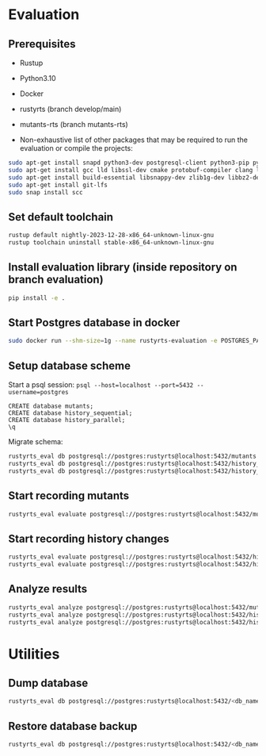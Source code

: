 # Evaluation

## Prerequisites

- Rustup
- Python3.10
- Docker

- rustyrts (branch develop/main)
- mutants-rts (branch mutants-rts)

- Non-exhaustive list of other packages that may be required to run the evaluation or compile the projects:

```bash
sudo apt-get install snapd python3-dev postgresql-client python3-pip python3.10-venv
sudo apt-get install gcc lld libssl-dev cmake protobuf-compiler clang libsqlite3-dev
sudo apt-get install build-essential libsnappy-dev zlib1g-dev libbz2-dev libgflags-dev liblz4-dev libzstd-dev
sudo apt-get install git-lfs
sudo snap install scc
```

## Set default toolchain

```bash
rustup default nightly-2023-12-28-x86_64-unknown-linux-gnu
rustup toolchain uninstall stable-x86_64-unknown-linux-gnu
```

## Install evaluation library (inside repository on branch evaluation)

```bash
pip install -e .
```

## Start Postgres database in docker

```bash
sudo docker run --shm-size=1g --name rustyrts-evaluation -e POSTGRES_PASSWORD=rustyrts -p 5432:5432 -d postgres:12-bookworm
```

## Setup database scheme

Start a psql session: `psql --host=localhost --port=5432 --username=postgres`

```postgresql
CREATE database mutants;
CREATE database history_sequential;
CREATE database history_parallel;
\q
```

Migrate schema:

```bash
rustyrts_eval db postgresql://postgres:rustyrts@localhost:5432/mutants migrate mutants  # adapt this to your db connection if necessary
rustyrts_eval db postgresql://postgres:rustyrts@localhost:5432/history_sequential migrate history_sequential
rustyrts_eval db postgresql://postgres:rustyrts@localhost:5432/history_parallel migrate history_parallel
```

## Start recording mutants

```bash
rustyrts_eval evaluate postgresql://postgres:rustyrts@localhost:5432/mutants mutants
```

## Start recording history changes

```bash
rustyrts_eval evaluate postgresql://postgres:rustyrts@localhost:5432/history_parallel history hardcoded parallel
rustyrts_eval evaluate postgresql://postgres:rustyrts@localhost:5432/history_sequential history hardcoded sequential
```

## Analyze results

```bash
rustyrts_eval analyze postgresql://postgres:rustyrts@localhost:5432/mutants mutants
rustyrts_eval analyze postgresql://postgres:rustyrts@localhost:5432/history_parallel history
rustyrts_eval analyze postgresql://postgres:rustyrts@localhost:5432/history_sequential history
```

# Utilities

## Dump database

```bash
rustyrts_eval db postgresql://postgres:rustyrts@localhost:5432/<db_name> dump <file_name>
```

## Restore database backup

```bash
rustyrts_eval db postgresql://postgres:rustyrts@localhost:5432/<db_name> restore <file_name>
```
